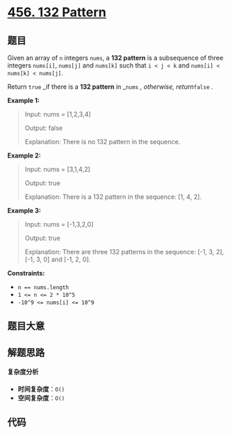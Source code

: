 # [456. 132 Pattern](https://leetcode.com/problems/132-pattern/)

## 题目

Given an array of `n` integers `nums`, a **132 pattern** is a subsequence of
three integers `nums[i]`, `nums[j]` and `nums[k]` such that `i < j < k` and
`nums[i] < nums[k] < nums[j]`.

Return `true` _if there is a **132 pattern** in _`nums` _, otherwise,
return_`false` _._

**Example 1:**

> Input: nums = [1,2,3,4]
>
> Output: false
>
> Explanation: There is no 132 pattern in the sequence.

**Example 2:**

> Input: nums = [3,1,4,2]
>
> Output: true
>
> Explanation: There is a 132 pattern in the sequence: [1, 4, 2].

**Example 3:**

> Input: nums = [-1,3,2,0]
>
> Output: true
>
> Explanation: There are three 132 patterns in the sequence: [-1, 3, 2], [-1, 3, 0] and [-1, 2, 0].

**Constraints:**

- `n == nums.length`
- `1 <= n <= 2 * 10^5`
- `-10^9 <= nums[i] <= 10^9`

## 题目大意

## 解题思路

#### 复杂度分析

- **时间复杂度**：`O()`
- **空间复杂度**：`O()`

## 代码

```javascript

```
